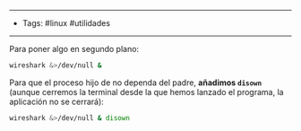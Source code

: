 -------
- Tags: #linux #utilidades 
------

Para poner algo en segundo plano:

```BASH
wireshark &>/dev/null &
```

Para que el proceso hijo de no dependa del padre, **añadimos `disown`** (aunque cerremos la terminal desde la que hemos lanzado el programa, la aplicación no se cerrará):

```BASH
wireshark &>/dev/null & disown
```